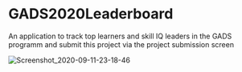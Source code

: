 # GADS2020Leaderboard
An application to track top learners and skill IQ leaders in the GADS programm and submit this project via the project submission screen


![Screenshot_2020-09-11-23-18-46](https://user-images.githubusercontent.com/30625866/92970885-244d5980-f488-11ea-8a29-e99ecfbb7f9c.png)
